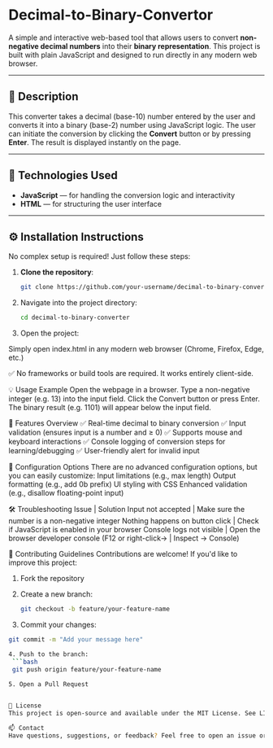 # Decimal-to-Binary-Convertor

A simple and interactive web-based tool that allows users to convert **non-negative decimal numbers** into their **binary representation**. This project is built with plain JavaScript and designed to run directly in any modern web browser.

---

## 📖 Description

This converter takes a decimal (base-10) number entered by the user and converts it into a binary (base-2) number using JavaScript logic. The user can initiate the conversion by clicking the **Convert** button or by pressing **Enter**. The result is displayed instantly on the page.

---

## 🚀 Technologies Used

- **JavaScript** — for handling the conversion logic and interactivity
- **HTML** — for structuring the user interface

---

## ⚙️ Installation Instructions

No complex setup is required! Just follow these steps:

1. **Clone the repository**:
   ```bash
   git clone https://github.com/your-username/decimal-to-binary-converter.git

2. Navigate into the project directory:
   ```bash
   cd decimal-to-binary-converter

3. Open the project:

  Simply open index.html in any modern web browser (Chrome, Firefox, Edge, etc.)

✅ No frameworks or build tools are required. It works entirely client-side.


💡 Usage Example
  Open the webpage in a browser.
  Type a non-negative integer (e.g. 13) into the input field.
  Click the Convert button or press Enter.
  The binary result (e.g. 1101) will appear below the input field.


🌟 Features Overview
  ✅ Real-time decimal to binary conversion
  ✅ Input validation (ensures input is a number and ≥ 0)
  ✅ Supports mouse and keyboard interactions
  ✅ Console logging of conversion steps for learning/debugging
  ✅ User-friendly alert for invalid input


🔧 Configuration Options
  There are no advanced configuration options, but you can easily customize:
  Input limitations (e.g., max length)
  Output formatting (e.g., add 0b prefix)
  UI styling with CSS
  Enhanced validation (e.g., disallow floating-point input)

🛠 Troubleshooting
Issue	                               |             Solution
Input not accepted	                 |   Make sure the number is a non-negative integer
Nothing happens on button click	     |   Check if JavaScript is enabled in your browser
Console logs not visible	           |   Open the browser developer console (F12 or right-click→                                      |   Inspect → Console)



🤝 Contributing Guidelines
Contributions are welcome! If you'd like to improve this project:

1. Fork the repository

2. Create a new branch:
   ```bash
   git checkout -b feature/your-feature-name

3. Commit your changes:
  ```bash
  git commit -m "Add your message here"

4. Push to the branch:
   ```bash
   git push origin feature/your-feature-name

5. Open a Pull Request


📄 License
This project is open-source and available under the MIT License. See LICENSE file for details.

📫 Contact
Have questions, suggestions, or feedback? Feel free to open an issue or reach out via GitHub.

